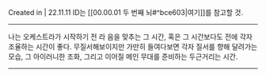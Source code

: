 Created in | 22.11.11
ID는 [[00.00.01 두 번째 뇌#^bce603|여기]]를 참고할 것.

---
나는 오케스트라가 시작하기 전 라 음을 맞추는 그 시간, 혹은 그 시간보다도 전에 각자 조율하는 시간이 좋다.
무질서해보이지만 가만히 들여다보면 각자 질서를 향해 달려가는 모습, 그 아이러니한 조화, 그리고 이어질 메인 무대를 준비하는 두근거리는 시간.


---
